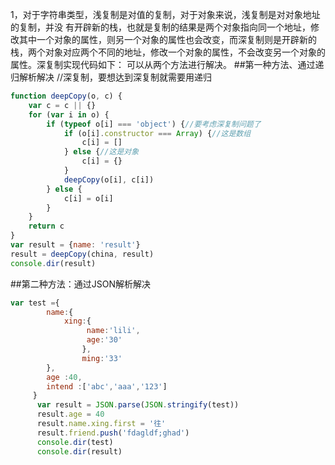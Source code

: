 1，对于字符串类型，浅复制是对值的复制，对于对象来说，浅复制是对对象地址的复制，并没 有开辟新的栈，也就是复制的结果是两个对象指向同一个地址，修改其中一个对象的属性，则另一个对象的属性也会改变，而深复制则是开辟新的栈，两个对象对应两个不同的地址，修改一个对象的属性，不会改变另一个对象的属性。深复制实现代码如下：
可以从两个方法进行解决。
##第一种方法、通过递归解析解决
		//深复制，要想达到深复制就需要用递归
```js
function deepCopy(o, c) {
    var c = c || {}
    for (var i in o) {
        if (typeof o[i] === 'object') {//要考虑深复制问题了
            if (o[i].constructor === Array) {//这是数组
                c[i] = []
            } else {//这是对象
                c[i] = {}
            }
            deepCopy(o[i], c[i])
        } else {
            c[i] = o[i]
        }
    }
    return c
}
var result = {name: 'result'}
result = deepCopy(china, result)
console.dir(result)
```
##第二种方法：通过JSON解析解决
```js
var test ={
	  	name:{
			xing:{ 
				 name:'lili',
				 age:'30'
				},
				ming:'33'
		},
		age :40,
		intend :['abc','aaa','123']
	 }
	  var result = JSON.parse(JSON.stringify(test))
	  result.age = 40
	  result.name.xing.first = '往'
	  result.friend.push('fdagldf;ghad')
	  console.dir(test)
	  console.dir(result)
```
